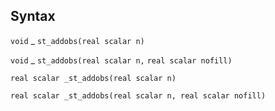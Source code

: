 ## Syntax

`void`<span class="nowrap"> _ `st_addobs(real scalar n)`

`void`<span class="nowrap"> _ `st_addobs(real scalar n,`
`real scalar nofill)`

`real scalar _st_addobs(real scalar n)`

`real scalar _st_addobs(real scalar n, real scalar nofill)`
